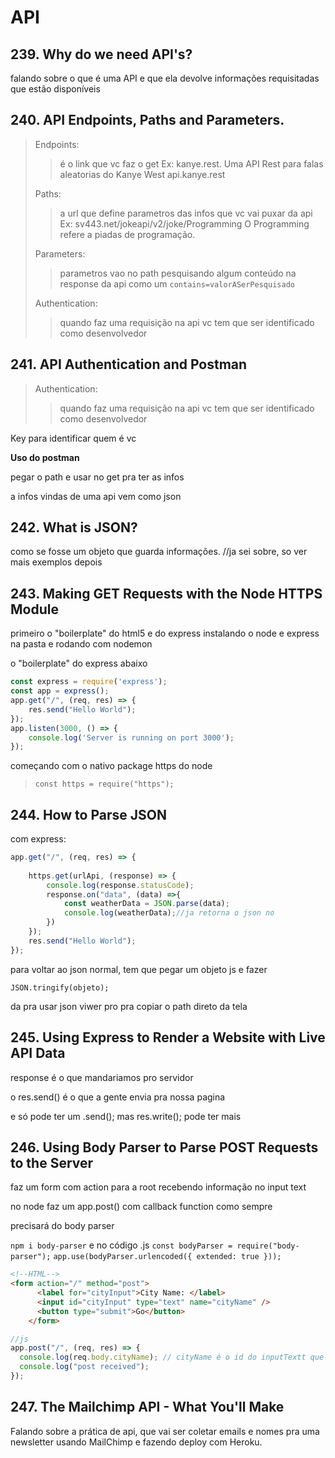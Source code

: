 # API

## 239. Why do we need API's?

falando sobre o que é uma API e que ela devolve informações requisitadas que estão disponíveis

## 240. API Endpoints, Paths and Parameters.

> Endpoints:
>
> > é o link que vc faz o get
> > Ex: kanye.rest. Uma API Rest para falas aleatorias do Kanye West
> > api.kanye.rest
>
> Paths:
>
> > a url que define parametros das infos que vc vai puxar da api
> > Ex: sv443.net/jokeapi/v2/joke/Programming
> > O Programming refere a piadas de programação.
>
> Parameters:
>
> > parametros vao no path pesquisando algum conteúdo na response da api
> > como um `contains=valorASerPesquisado`
>
> Authentication:
>
> > quando faz uma requisição na api vc tem que ser identificado como desenvolvedor
>
> 



## 241. API Authentication and Postman

> Authentication:
>
> >  quando faz uma requisição na api vc tem que ser identificado como desenvolvedor

Key para identificar quem é vc

**Uso do postman**

pegar o path e usar no get pra ter as infos

a infos vindas de uma api vem como json

## 242. What is JSON?

como se fosse um objeto que guarda informações.
//ja sei sobre, so ver mais exemplos depois

## 243. Making GET Requests with the Node HTTPS Module

primeiro o "boilerplate" do html5 e do express instalando o node e express na pasta e rodando com nodemon

o "boilerplate" do express abaixo

```javascript
const express = require('express');
const app = express();
app.get("/", (req, res) => {
    res.send("Hello World");
});
app.listen(3000, () => {
    console.log('Server is running on port 3000');
});
```

começando com o nativo package https do node

> `const https = require("https");` 

## 244. How to Parse JSON

com express:

```javascript
app.get("/", (req, res) => {
    
    https.get(urlApi, (response) => {
        console.log(response.statusCode);
        response.on("data", (data) =>{
            const weatherData = JSON.parse(data);
            console.log(weatherData);//ja retorna o json no 										terminal
        })
    });
    res.send("Hello World");
});
```

para voltar ao json normal, tem que pegar um objeto js e fazer 

`JSON.tringify(objeto);`

da pra usar json viwer pro pra copiar o path direto da tela

## 245. Using Express to Render a Website with Live API Data

response é o que mandariamos pro servidor

o res.send() é o que a gente envia pra nossa pagina

e só pode ter um .send();
mas res.write(); pode ter mais

## 246. Using Body Parser to Parse POST Requests to the Server

faz um form com action para a root recebendo informação no input text

no node faz um app.post() com callback function como sempre

precisará do body parser

`npm i body-parser`
e no código .js
`const bodyParser = require("body-parser");`
`app.use(bodyParser.urlencoded({ extended: true }));`

```html
<!--HTML-->
<form action="/" method="post">
      <label for="cityInput">City Name: </label>
      <input id="cityInput" type="text" name="cityName" />
      <button type="submit">Go</button>
    </form>
```



```javascript
//js
app.post("/", (req, res) => {
  console.log(req.body.cityName); // cityName é o id do inputTextt que a gente quer pegar a informação
  console.log("post received");
});
```

## 247. The Mailchimp API - What You'll Make

Falando sobre a prática de api, que vai ser  coletar emails e nomes pra uma newsletter usando MailChimp e fazendo deploy com Heroku.
